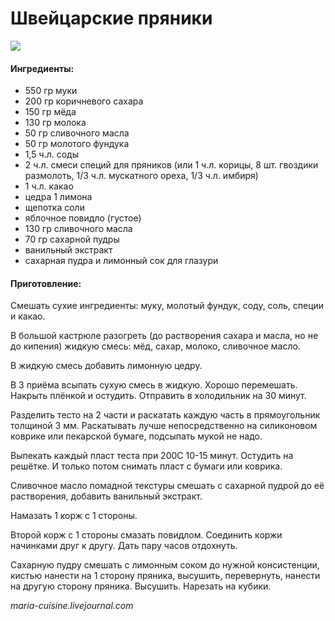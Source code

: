 # Швейцарские пряники

![](https://s-media-cache-ak0.pinimg.com/236x/a9/be/70/a9be70536ff6686e3b42bbcdc3cc8633.jpg)

#### Ингредиенты:

* 550 гр муки
* 200 гр коричневого сахара
* 150 гр мёда
* 130 гр молока
* 50 гр сливочного масла
* 50 гр молотого фундука
* 1,5 ч.л. соды
* 2 ч.л. смеси специй для пряников \(или 1 ч.л. корицы, 8 шт. гвоздики размолоть, 1/3 ч.л. мускатного ореха, 1/3 ч.л. имбиря\)
* 1 ч.л. какао
* цедра 1 лимона
* щепотка соли
* яблочное повидло \(густое\)
* 130 гр сливочного масла
* 70 гр сахарной пудры
* ванильный экстракт
* сахарная пудра и лимонный сок для глазури

#### Приготовление:

Смешать сухие ингредиенты: муку, молотый фундук, соду, соль, специи и какао.

В большой кастрюле разогреть \(до растворения сахара и масла, но не до кипения\) жидкую смесь: мёд, сахар, молоко, сливочное масло.

В жидкую смесь добавить лимонную цедру.

В 3 приёма всыпать сухую смесь в жидкую. Хорошо перемешать. Накрыть плёнкой и остудить. Отправить в холодильник на 30 минут.

Разделить тесто на 2 части и раскатать каждую часть в прямоугольник толщиной 3 мм. Раскатывать лучше непосредственно на силиконовом коврике или пекарской бумаге, подсыпать мукой не надо.

Выпекать каждый пласт теста при 200С 10-15 минут. Остудить на решётке. И только потом снимать пласт с бумаги или коврика.

Сливочное масло помадной текстуры смешать с сахарной пудрой до её растворения, добавить ванильный экстракт.

Намазать 1 корж с 1 стороны.

Второй корж с 1 стороны смазать повидлом. Соединить коржи начинками друг к другу. Дать пару часов отдохнуть.

Сахарную пудру смешать с лимонным соком до нужной консистенции, кистью нанести на 1 сторону пряника, высушить, перевернуть, нанести на другую сторону пряника. Высушить. Нарезать на кубики.

_maria-cuisine.livejournal.com_

